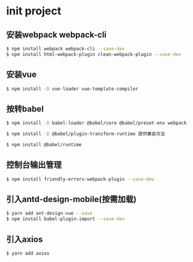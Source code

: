 # init project

## 安装webpack webpack-cli

```bash
$ npm install webpack webpack-cli --save-dev
$ npm install html-webpack-plugin clean-webpack-plugin --save-dev
```

## 安装vue

```bash
$ npm install -D vue-loader vue-template-compiler
```

## 按转babel
```bash
$ npm install -D babel-loader @babel/core @babel/preset-env webpack

$ npm install -D @babel/plugin-transform-runtime 提供兼容方法

$ npm install @babel/runtime
```

## 控制台输出管理

```bash
$ npm install friendly-errors-webpack-plugin --save-dev
```

## 引入antd-design-mobile(按需加载)

```bash
$ yarn add ant-design-vue --save
$ npm install babel-plugin-import --save-dev
```

## 引入axios
```bash
$ yarn add axios
```